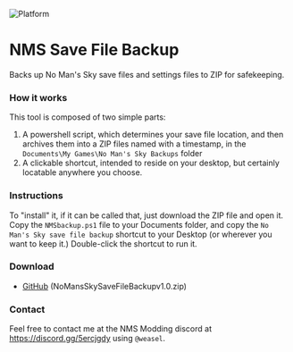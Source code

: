 ![Platform](https://img.shields.io/badge/platform-windows-lightgrey)

# NMS Save File Backup
Backs up No Man's Sky save files and settings files to ZIP for safekeeping.

### How it works
This tool is composed of two simple parts:
1. A powershell script, which determines your save file location, and then archives them into a ZIP files named with a timestamp, in the `Documents\My Games\No Man's Sky Backups` folder
2. A clickable shortcut, intended to reside on your desktop, but certainly locatable anywhere you choose.

### Instructions
To "install" it, if it can be called that, just download the ZIP file and open it.  Copy the `NMSbackup.ps1` file to your Documents folder, and copy the `No Man's Sky save file backup` shortcut to your Desktop (or wherever you want to keep it.)  Double-click the shortcut to run it.

### Download
* [GitHub](https://github.com/weasel-nms/NMS-save-file-backup/releases/download/v1.0/NoMansSkySaveFileBackupV1.0.zip) (NoMansSkySaveFileBackupv1.0.zip)

### Contact
Feel free to contact me at the NMS Modding discord at https://discord.gg/5ercjgdy using `@weasel`.
